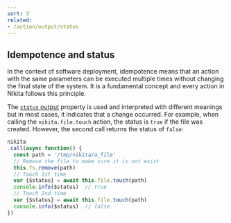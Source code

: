 ```yaml
---
sort: 3
related:
- /action/output/status
---
```


## Idempotence and status

In the context of software deployment, idempotence means that an action with the same parameters can be executed multiple times without changing the final state of the system. It is a fundamental concept and every action in Nikita follows this principle.

The [`status` output](/action/output/status) property is used and interpreted with different meanings but in most cases, it indicates that a change occurred. For example, when calling the `nikita.file.touch` action, the status is `true` if the file was created. However, the second call returns the status of `false`:

```js
nikita
.call(async function() {
  const path = '/tmp/nikita/a_file'
  // Remove the file to make sure it is not exist
  this.fs.remove(path)
  // Touch 1st time
  var {$status} = await this.file.touch(path)
  console.info($status)  // true
  // Touch 2nd time
  var {$status} = await this.file.touch(path)
  console.info($status)  // false
})
```
